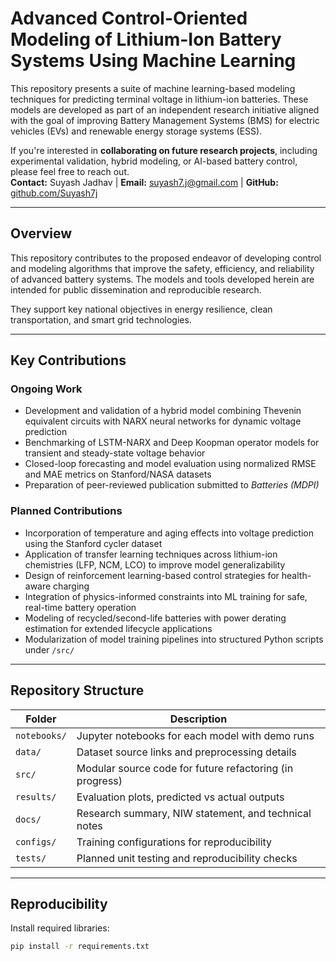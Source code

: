 # Advanced Control-Oriented Modeling of Lithium-Ion Battery Systems Using Machine Learning

This repository presents a suite of machine learning-based modeling techniques for predicting terminal voltage in lithium-ion batteries. These models are developed as part of an independent research initiative aligned with the goal of improving Battery Management Systems (BMS) for electric vehicles (EVs) and renewable energy storage systems (ESS).

If you're interested in **collaborating on future research projects**, including experimental validation, hybrid modeling, or AI-based battery control, please feel free to reach out.  
**Contact:** Suyash Jadhav | **Email:** suyash7.j@gmail.com | **GitHub:** [github.com/Suyash7j](https://github.com/Suyash7j)

---

## Overview

This repository contributes to the proposed endeavor of developing control and modeling algorithms that improve the safety, efficiency, and reliability of advanced battery systems. The models and tools developed herein are intended for public dissemination and reproducible research.

They support key national objectives in energy resilience, clean transportation, and smart grid technologies.

---

## Key Contributions

### Ongoing Work

- Development and validation of a hybrid model combining Thevenin equivalent circuits with NARX neural networks for dynamic voltage prediction
- Benchmarking of LSTM-NARX and Deep Koopman operator models for transient and steady-state voltage behavior
- Closed-loop forecasting and model evaluation using normalized RMSE and MAE metrics on Stanford/NASA datasets
- Preparation of peer-reviewed publication submitted to *Batteries (MDPI)*

### Planned Contributions

- Incorporation of temperature and aging effects into voltage prediction using the Stanford cycler dataset
- Application of transfer learning techniques across lithium-ion chemistries (LFP, NCM, LCO) to improve model generalizability
- Design of reinforcement learning-based control strategies for health-aware charging
- Integration of physics-informed constraints into ML training for safe, real-time battery operation
- Modeling of recycled/second-life batteries with power derating estimation for extended lifecycle applications
- Modularization of model training pipelines into structured Python scripts under `/src/`

---

## Repository Structure

| Folder        | Description |
|---------------|-------------|
| `notebooks/`  | Jupyter notebooks for each model with demo runs |
| `data/`       | Dataset source links and preprocessing details |
| `src/`        | Modular source code for future refactoring (in progress) |
| `results/`    | Evaluation plots, predicted vs actual outputs |
| `docs/`       | Research summary, NIW statement, and technical notes |
| `configs/`    | Training configurations for reproducibility |
| `tests/`      | Planned unit testing and reproducibility checks |

---

## Reproducibility

Install required libraries:
```bash
pip install -r requirements.txt
